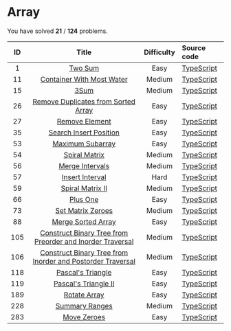 # Array 
You have solved  **21** / **124** problems.

| ID | Title | Difficulty | Source code |
|:--:|:-----:|:----------:|:------------|
| 1 | [Two Sum](https://leetcode.com/problems/two-sum/)| Easy | [TypeScript](../src/problems/1.two-sum/index.ts) |
| 11 | [Container With Most Water](https://leetcode.com/problems/container-with-most-water/)| Medium | [TypeScript](../src/problems/11.container-with-most-water/index.ts) |
| 15 | [3Sum](https://leetcode.com/problems/3sum/)| Medium | [TypeScript](../src/problems/15.3Sum/index.ts) |
| 26 | [Remove Duplicates from Sorted Array](https://leetcode.com/problems/remove-duplicates-from-sorted-array/)| Easy | [TypeScript](../src/problems/26.remove-duplicates-from-sorted-array/index.ts) |
| 27 | [Remove Element](https://leetcode.com/problems/remove-element/)| Easy | [TypeScript](../src/problems/27.remove-element/index.ts) |
| 35 | [Search Insert Position](https://leetcode.com/problems/search-insert-position/)| Easy | [TypeScript](../src/problems/35.search-insert-position/index.ts) |
| 53 | [Maximum Subarray](https://leetcode.com/problems/maximum-subarray/)| Easy | [TypeScript](../src/problems/53.maximum-subarray/index.ts) |
| 54 | [Spiral Matrix](https://leetcode.com/problems/spiral-matrix/)| Medium | [TypeScript](../src/problems/54.spiral-matrix/index.ts) |
| 56 | [Merge Intervals](https://leetcode.com/problems/merge-intervals/)| Medium | [TypeScript](../src/problems/56.merge-intervals/index.ts) |
| 57 | [Insert Interval](https://leetcode.com/problems/insert-interval/)| Hard | [TypeScript](../src/problems/57.insert-interval/index.ts) |
| 59 | [Spiral Matrix II](https://leetcode.com/problems/spiral-matrix-ii/)| Medium | [TypeScript](../src/problems/59.spiral-matrix-ii/index.ts) |
| 66 | [Plus One](https://leetcode.com/problems/plus-one/)| Easy | [TypeScript](../src/problems/66.plus-one/index.ts) |
| 73 | [Set Matrix Zeroes](https://leetcode.com/problems/set-matrix-zeroes/)| Medium | [TypeScript](../src/problems/73.set-matrix-zeroes/index.ts) |
| 88 | [Merge Sorted Array](https://leetcode.com/problems/merge-sorted-array/)| Easy | [TypeScript](../src/problems/88.merge-sorted-array/index.ts) |
| 105 | [Construct Binary Tree from Preorder and Inorder Traversal](https://leetcode.com/problems/construct-binary-tree-from-preorder-and-inorder-traversal/)| Medium | [TypeScript](../src/problems/105.construct-binary-tree-from-preorder-and-inorder-traversal/index.ts) |
| 106 | [Construct Binary Tree from Inorder and Postorder Traversal](https://leetcode.com/problems/construct-binary-tree-from-inorder-and-postorder-traversal/)| Medium | [TypeScript](../src/problems/106.construct-binary-tree-from-inorder-and-postorder-traversal/index.ts) |
| 118 | [Pascal's Triangle](https://leetcode.com/problems/pascals-triangle/)| Easy | [TypeScript](../src/problems/118.pascals-triangle/index.ts) |
| 119 | [Pascal's Triangle II](https://leetcode.com/problems/pascals-triangle-ii/)| Easy | [TypeScript](../src/problems/119.pascals-triangle-ii/index.ts) |
| 189 | [Rotate Array](https://leetcode.com/problems/rotate-array/)| Easy | [TypeScript](../src/problems/189.rotate-array/index.ts) |
| 228 | [Summary Ranges](https://leetcode.com/problems/summary-ranges/)| Medium | [TypeScript](../src/problems/228.summary-ranges/index.ts) |
| 283 | [Move Zeroes](https://leetcode.com/problems/move-zeroes/)| Easy | [TypeScript](../src/problems/283.move-zeroes/index.ts) |
